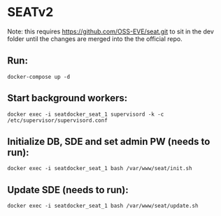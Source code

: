# SEATv2

Note: this requires https://github.com/OSS-EVE/seat.git to sit in the dev folder until the changes are merged into the the official repo.



## Run:

    docker-compose up -d

## Start background workers:

    docker exec -i seatdocker_seat_1 supervisord -k -c /etc/supervisor/supervisord.conf


## Initialize DB, SDE and set admin PW (needs to run):

    docker exec -i seatdocker_seat_1 bash /var/www/seat/init.sh

## Update SDE (needs to run):

    docker exec -i seatdocker_seat_1 bash /var/www/seat/update.sh